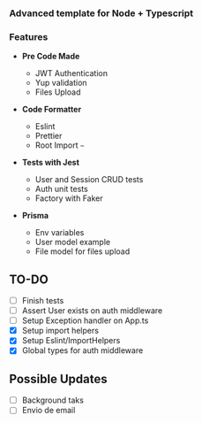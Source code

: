 ### Advanced template for Node + Typescript

### Features

- **Pre Code Made**
  - JWT Authentication
  - Yup validation
  - Files Upload

- **Code Formatter**
  - Eslint
  - Prettier
  - Root Import `~`

- **Tests with Jest**
  - User and Session CRUD tests
  - Auth unit tests
  - Factory with Faker

- **Prisma**
  - Env variables
  - User model example
  - File model for files upload

## TO-DO

- [ ] Finish tests<br/>
- [ ] Assert User exists on auth middleware<br/>
- [ ] Setup Exception handler on App.ts<br/>
- [x] Setup import helpers<br/>
- [x] Setup Eslint/ImportHelpers<br/>
- [x] Global types for auth middleware<br/>

## Possible Updates

- [ ] Background taks<br/>
- [ ] Envio de email<br/>
